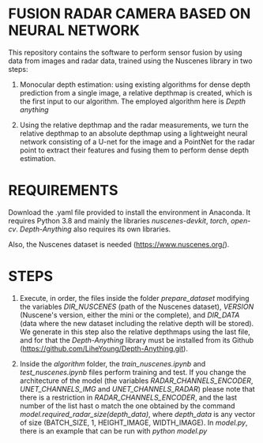 # FUSION RADAR CAMERA BASED ON NEURAL NETWORK

This repository contains the software to perform sensor fusion by using data from images and radar data, trained using the Nuscenes library in two steps:

1. Monocular depth estimation: using existing algorithms for dense depth prediction from a single image, a relative depthmap is created, which is the first input to our algorithm. The employed algorithm here is *Depth anything*

2. Using the relative depthmap and the radar measurements, we turn the relative depthmap to an absolute depthmap using a lightweight neural network consisting of a U-net for the image and a PointNet for the radar point to extract their features and fusing them to perform dense depth estimation.

# REQUIREMENTS

Download the .yaml file provided to install the environment in Anaconda. It requires Python 3.8 and mainly the libraries *nuscenes-devkit*, *torch*, *open-cv*. *Depth-Anything* also requires its own libraries.

Also, the Nuscenes dataset is needed (https://www.nuscenes.org/).

# STEPS

1. Execute, in order, the files inside the folder *prepare_dataset* modifying the variables *DIR_NUSCENES* (path of the Nuscenes dataset), *VERSION* (Nuscene's version, either the mini or the complete), and *DIR_DATA* (data where the new dataset including the relative depth will be stored). We generate in this step also the relative depthmaps using the last file, and for that the *Depth-Anything* library must be installed from its Github (https://github.com/LiheYoung/Depth-Anything.git).

2. Inside the *algorithm* folder, the *train_nuscenes.ipynb* and *test_nuscenes.ipynb* files perform training and test. If you change the architecture of the model (the variables *RADAR_CHANNELS_ENCODER*, *UNET_CHANNELS_IMG* and *UNET_CHANNELS_RADAR*) please note that there is a restriction in *RADAR_CHANNELS_ENCODER*, and the last number of the list hast o match the one obtained by the command *model.required_radar_size(depth_data)*, where *depth_data* is any vector of size (BATCH_SIZE, 1, HEIGHT_IMAGE, WIDTH_IMAGE). In *model.py*, there is an example that can be run with *python model.py*

